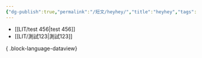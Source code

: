 ```yaml
---
{"dg-publish":true,"permalink":"/短文/heyhey/","title":"heyhey","tags":["🎯學習歷程檔案"],"noteIcon":"3","created":"2025-06-18T14:09:19.234+08:00","updated":"2025-06-18T14:09:59.323+08:00"}
---
```






- [[LIT/test 456\|test 456]]
- [[LIT/測試123\|測試123]]

{ .block-language-dataview}


